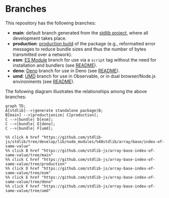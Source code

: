 <!--

@license Apache-2.0

Copyright (c) 2022 The Stdlib Authors.

Licensed under the Apache License, Version 2.0 (the "License");
you may not use this file except in compliance with the License.
You may obtain a copy of the License at

    http://www.apache.org/licenses/LICENSE-2.0

Unless required by applicable law or agreed to in writing, software
distributed under the License is distributed on an "AS IS" BASIS,
WITHOUT WARRANTIES OR CONDITIONS OF ANY KIND, either express or implied.
See the License for the specific language governing permissions and
limitations under the License.

-->

# Branches

This repository has the following branches:

-   **main**: default branch generated from the [stdlib project][stdlib-url], where all development takes place.
-   **production**: [production build][production-url] of the package (e.g., reformatted error messages to reduce bundle sizes and thus the number of bytes transmitted over a network).
-   **esm**: [ES Module][esm-url] branch for use via a `script` tag without the need for installation and bundlers (see [README][esm-readme]).
-   **deno**: [Deno][deno-url] branch for use in Deno (see [README][deno-readme]).
-   **umd**: [UMD][umd-url] branch for use in Observable, or in dual browser/Node.js environments (see [README][umd-readme]).

The following diagram illustrates the relationships among the above branches:

```mermaid
graph TD;
A[stdlib]-->|generate standalone package|B;
B[main] -->|productionize| C[production];
C -->|bundle| D[esm];
C -->|bundle| E[deno];
C -->|bundle| F[umd];

%% click A href "https://github.com/stdlib-js/stdlib/tree/develop/lib/node_modules/%40stdlib/array/base/index-of-same-value"
%% click B href "https://github.com/stdlib-js/array-base-index-of-same-value/tree/main"
%% click C href "https://github.com/stdlib-js/array-base-index-of-same-value/tree/production"
%% click D href "https://github.com/stdlib-js/array-base-index-of-same-value/tree/esm"
%% click E href "https://github.com/stdlib-js/array-base-index-of-same-value/tree/deno"
%% click F href "https://github.com/stdlib-js/array-base-index-of-same-value/tree/umd"
```

[stdlib-url]: https://github.com/stdlib-js/stdlib/tree/develop/lib/node_modules/%40stdlib/array/base/index-of-same-value
[production-url]: https://github.com/stdlib-js/array-base-index-of-same-value/tree/production
[deno-url]: https://github.com/stdlib-js/array-base-index-of-same-value/tree/deno
[deno-readme]: https://github.com/stdlib-js/array-base-index-of-same-value/blob/deno/README.md
[umd-url]: https://github.com/stdlib-js/array-base-index-of-same-value/tree/umd
[umd-readme]: https://github.com/stdlib-js/array-base-index-of-same-value/blob/umd/README.md
[esm-url]: https://github.com/stdlib-js/array-base-index-of-same-value/tree/esm
[esm-readme]: https://github.com/stdlib-js/array-base-index-of-same-value/blob/esm/README.md